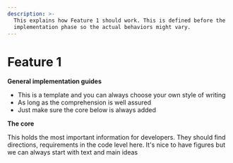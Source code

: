 ```yaml
---
description: >-
  This explains how Feature 1 should work. This is defined before the
  implementation phase so the actual behaviors might vary.
---
```


# Feature 1

**General implementation guides**

* This is a template and you can always choose your own style of writing
* As long as the comprehension is well assured
* Just make sure the core below is always added

**The core**

This holds the most important information for developers. They should find directions, requirements in the code level here. It's nice to have figures but we can always start with text and main ideas
